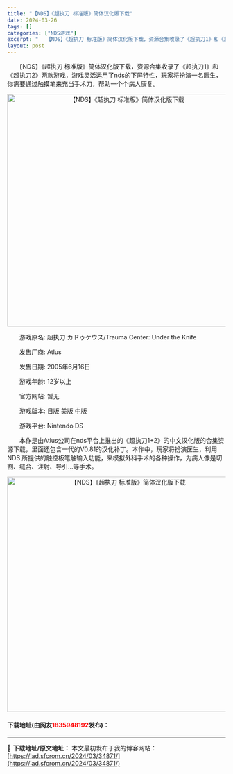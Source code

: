 ```yaml
---
title: "【NDS】《超执刀 标准版》简体汉化版下载"
date: 2024-03-26
tags: []
categories: ["NDS游戏"]
excerpt: "　　【NDS】《超执刀 标准版》简体汉化版下载，资源合集收录了《超执刀1》和《超执刀2》两款游戏，游戏灵活运用了nds的下屏特性，玩家将扮演一名医生，你需要通过触摸笔来充当手术刀，帮助一个个病人康复。 　　游戏原名: 超执刀 カドゥケウス/Trauma Center: Under the Knife&hellip;"
layout: post
---
```


 <p>　　【NDS】《超执刀 标准版》简体汉化版下载，资源合集收录了《超执刀1》和《超执刀2》两款游戏，游戏灵活运用了nds的下屏特性，玩家将扮演一名医生，你需要通过触摸笔来充当手术刀，帮助一个个病人康复。</p> <p align="center"><img align="" border="0" src="https://lad.sfcrom.cn/wp-content/uploads/2024/03/20240326_660229dd4fdae.png" width="536" alt="【NDS】《超执刀 标准版》简体汉化版下载" /></p> <p>　　游戏原名: 超执刀 カドゥケウス/Trauma Center: Under the Knife</p> <p>　　发售厂商: Atlus</p> <p>　　发售日期: 2005年6月16日</p> <p>　　游戏年龄: 12岁以上</p> <p>　　官方网站: 暂无</p> <p>　　游戏版本: 日版 美版 中版</p> <p>　　游戏平台: Nintendo DS</p> <p>　　本作是由Atlus公司在nds平台上推出的《超执刀1+2》的中文汉化版的合集资源下载，里面还包含一代的V0.81的汉化补丁。本作中，玩家将扮演医生，利用 NDS 所提供的触控板笔触输入功能，来模拟外科手术的各种操作，为病人像是切割、缝合、注射、导引...等手术。</p> <p align="center"><img align="" border="0" src="https://lad.sfcrom.cn/wp-content/uploads/2024/03/20240326_660229de28e39.png" width="542" alt="【NDS】《超执刀 标准版》简体汉化版下载" /></p> <p><h4>下载地址(由网友<font color="red">1835948192</font>发布)：</h4></p> 

---
📖 **下载地址/原文地址：** 本文最初发布于我的博客网站：[https://lad.sfcrom.cn/2024/03/34871/](https://lad.sfcrom.cn/2024/03/34871/)
